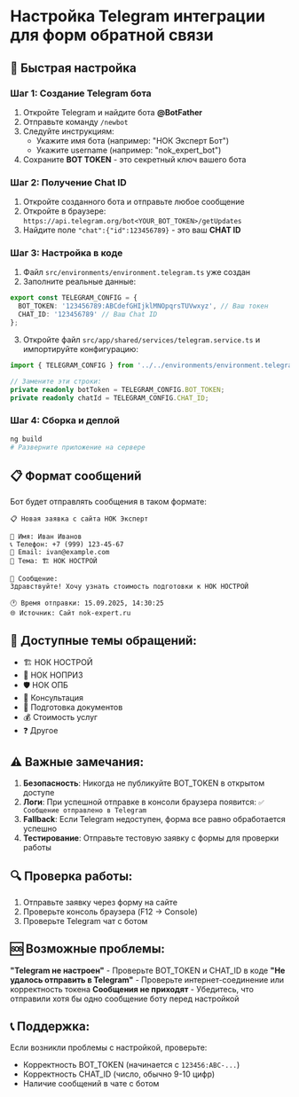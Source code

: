 # Настройка Telegram интеграции для форм обратной связи

## 🚀 Быстрая настройка

### Шаг 1: Создание Telegram бота
1. Откройте Telegram и найдите бота **@BotFather**
2. Отправьте команду `/newbot`
3. Следуйте инструкциям:
   - Укажите имя бота (например: "НОК Эксперт Бот")
   - Укажите username (например: "nok_expert_bot")
4. Сохраните **BOT TOKEN** - это секретный ключ вашего бота

### Шаг 2: Получение Chat ID
1. Откройте созданного бота и отправьте любое сообщение
2. Откройте в браузере: `https://api.telegram.org/bot<YOUR_BOT_TOKEN>/getUpdates`
3. Найдите поле `"chat":{"id":123456789}` - это ваш **CHAT ID**

### Шаг 3: Настройка в коде
1. Файл `src/environments/environment.telegram.ts` уже создан
2. Заполните реальные данные:

```typescript
export const TELEGRAM_CONFIG = {
  BOT_TOKEN: '123456789:ABCdefGHIjklMNOpqrsTUVwxyz', // Ваш токен
  CHAT_ID: '123456789' // Ваш Chat ID
};
```

3. Откройте файл `src/app/shared/services/telegram.service.ts` и импортируйте конфигурацию:

```typescript
import { TELEGRAM_CONFIG } from '../../environments/environment.telegram';

// Замените эти строки:
private readonly botToken = TELEGRAM_CONFIG.BOT_TOKEN;
private readonly chatId = TELEGRAM_CONFIG.CHAT_ID;
```

### Шаг 4: Сборка и деплой
```bash
ng build
# Разверните приложение на сервере
```

## 📋 Формат сообщений

Бот будет отправлять сообщения в таком формате:

```
📋 Новая заявка с сайта НОК Эксперт

👤 Имя: Иван Иванов
📞 Телефон: +7 (999) 123-45-67
📧 Email: ivan@example.com
🎯 Тема: 🏗️ НОК НОСТРОЙ

💬 Сообщение:
Здравствуйте! Хочу узнать стоимость подготовки к НОК НОСТРОЙ

🕐 Время отправки: 15.09.2025, 14:30:25
🌐 Источник: Сайт nok-expert.ru
```

## 🔧 Доступные темы обращений:
- 🏗️ НОК НОСТРОЙ
- 📐 НОК НОПРИЗ
- 🛡️ НОК ОПБ
- 💬 Консультация
- 📄 Подготовка документов
- 💰 Стоимость услуг
- ❓ Другое

## ⚠️ Важные замечания:

1. **Безопасность**: Никогда не публикуйте BOT_TOKEN в открытом доступе
2. **Логи**: При успешной отправке в консоли браузера появится: `✅ Сообщение отправлено в Telegram`
3. **Fallback**: Если Telegram недоступен, форма все равно обработается успешно
4. **Тестирование**: Отправьте тестовую заявку с формы для проверки работы

## 🔍 Проверка работы:

1. Отправьте заявку через форму на сайте
2. Проверьте консоль браузера (F12 → Console)
3. Проверьте Telegram чат с ботом

## 🆘 Возможные проблемы:

**"Telegram не настроен"** - Проверьте BOT_TOKEN и CHAT_ID в коде
**"Не удалось отправить в Telegram"** - Проверьте интернет-соединение или корректность токена
**Сообщения не приходят** - Убедитесь, что отправили хотя бы одно сообщение боту перед настройкой

## 📞 Поддержка:

Если возникли проблемы с настройкой, проверьте:
- Корректность BOT_TOKEN (начинается с `123456:ABC-...`)
- Корректность CHAT_ID (число, обычно 9-10 цифр)
- Наличие сообщений в чате с ботом
